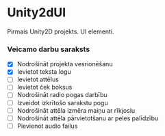 # Unity2dUI
Pirmais Unity2D projekts. UI elementi.
### Veicamo darbu saraksts
- [x] Nodrošināt projekta vesrionēšanu
- [x] Ievietot teksta logu 
- [ ] Ievietot attēlus
- [ ] Ievietot ček boksus
- [ ] Nodrošināt radio pogas darbību
- [ ] Izveidot izkrītošo sarakstu pogu
- [ ] Nodrošināt attēla izmēra maiņu ar rīkjoslu
- [ ] Nodrošināt attēla pārvietotšanu ar peles palīdzību
- [ ] Pievienot audio failus
